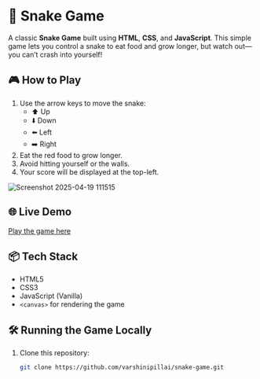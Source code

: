 # 🐍 Snake Game

A classic **Snake Game** built using **HTML**, **CSS**, and **JavaScript**. This simple game lets you control a snake to eat food and grow longer, but watch out—you can’t crash into yourself!

## 🎮 How to Play
1. Use the arrow keys to move the snake:
   - ⬆️ Up  
   - ⬇️ Down  
   - ⬅️ Left  
   - ➡️ Right
2. Eat the red food to grow longer.
3. Avoid hitting yourself or the walls.
4. Your score will be displayed at the top-left.
   
![Screenshot 2025-04-19 111515](https://github.com/user-attachments/assets/e230190f-d8bf-4767-a235-96e7cf18c331)

## 🌐 Live Demo
[Play the game here](https://varshinipillai.github.io/snake-game/)

## 📦 Tech Stack
- HTML5
- CSS3
- JavaScript (Vanilla)
- `<canvas>` for rendering the game

## 🛠️ Running the Game Locally
1. Clone this repository:
   ```bash
   git clone https://github.com/varshinipillai/snake-game.git
